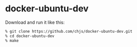 # docker-ubuntu-dev
Download and run it like this:
```bash
% git clone https://github.com/chjs/docker-ubuntu-dev.git
% cd docker-ubuntu-dev 
% make
```
